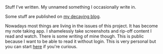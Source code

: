 Stuff I’ve written. My unnamed something I occasionally write in. 

Some stuff are published on [my decaying blog](https://jprudent.github.io).

Nowadays most things are living in the issues of this project.
It has become my note taking app. I shamelessly take screenshots and rip-off content I read and watch. There is some writing of mine though. 
This is public because I want to be able to read it without login. 
This is very personal but you can start [here](https://github.com/jprudent/jprudent.github.com/issues/8) if you're curious. 
